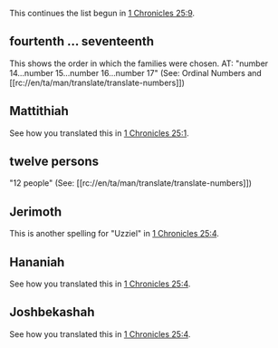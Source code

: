 This continues the list begun in [1 Chronicles 25:9](./09.md).

## fourtenth ... seventeenth ##

This shows the order in which the families were chosen.  AT: "number 14...number 15...number 16...number 17" (See: Ordinal Numbers and [[rc://en/ta/man/translate/translate-numbers]])

## Mattithiah ##

See how you translated this in [1 Chronicles 25:1](./01.md).

## twelve persons ##

"12 people" (See: [[rc://en/ta/man/translate/translate-numbers]])

## Jerimoth ##

This is another spelling for "Uzziel" in [1 Chronicles 25:4](./04.md).

## Hananiah ##

See how you translated this in [1 Chronicles 25:4](./04.md).

## Joshbekashah ##

See how you translated this in [1 Chronicles 25:4](./04.md).